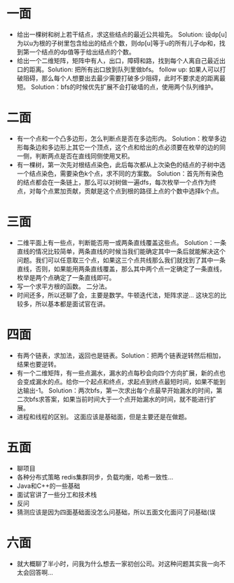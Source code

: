 # 一面

* 给出一棵树和树上若干结点，求这些结点的最近公共祖先。  Solution: 设dp[u]为以u为根的子树里包含给出的结点个数，则dp[u]等于u的所有儿子dp和，找到第一个结点的dp值等于给出结点的个数。
* 给出一个二维矩阵，矩阵中有人，出口，障碍和路，找到每个人离自己最近出口的距离。Solution: 把所有出口放到队列里做bfs。 follow up: 如果人可以打破阻碍，那么每个人想要出去最少需要打破多少阻碍，此时不要求走的距离最短。 Solution：bfs的时候优先扩展不会打破墙的点，使用两个队列维护。

# 二面

* 有一个点和一个凸多边形，怎么判断点是否在多边形内。 Solution：枚举多边形每条边和多边形上其它一个顶点，这个点和给出的点必须要在枚举的边的同一侧，判断两点是否在直线同侧使用叉积。
* 有一棵树，第一次先对根结点染色，此后每次都从上次染色的结点的子树中选一个结点染色，需要染色k个点，求不同的方案数。 Solution：首先所有染色的结点都会在一条链上，那么可以对树做一遍dfs，每次枚举一个点作为终点，对每个点累加贡献，贡献是这个点到根的路径上点的个数中选择k个点。

# 三面

* 二维平面上有一些点，判断能否用一或两条直线覆盖这些点。 Solution：一条直线的情况比较简单，两条直线的时候当我们能确定其中一条后就能解决这个问题。我们可以任意取三个点，如果这三个点共线那么我们就找到了其中一条直线，否则，如果能用两条直线覆盖，那么其中两个点一定确定了一条直线，枚举是两个点确定了一条直线即可。
* 写一个求平方根的函数。 二分法。
* 时间还多，所以还聊了会，主要是数学。牛顿迭代法，矩阵求逆... 这块忘的比较多，所以基本都是面试官在讲。



# 四面

* 有两个链表，求加法，返回也是链表。Solution：把两个链表逆转然后相加，结果也要逆转。
* 有一个二维矩阵，有一些点漏水，漏水的点每秒会向四个方向扩展，新的点也会变成漏水的点。给你一个起点和终点，求起点到终点最短时间，如果不能到达输出-1。 Solution：两次bfs，第一次求出每个点最早开始漏水的时间，第二次bfs求答案，如果当前时间大于一个点开始漏水的时间，就不能进行扩展。
* 进程和线程的区别。 这面应该是基础面，但是主要还是在做题。



# 五面

* 聊项目
* 各种分布式策略 redis集群同步，负载均衡，哈希一致性...
* Java和C++的一些基础
* 面试官讲了一些分工和技术栈
* 反问
* 猜测应该是因为四面基础面没怎么问基础，所以五面文化面问了问基础(误



# 六面

* 就大概聊了半小时，问我为什么想去一家初创公司。对这种问题其实我一向不太会回答啊... 

